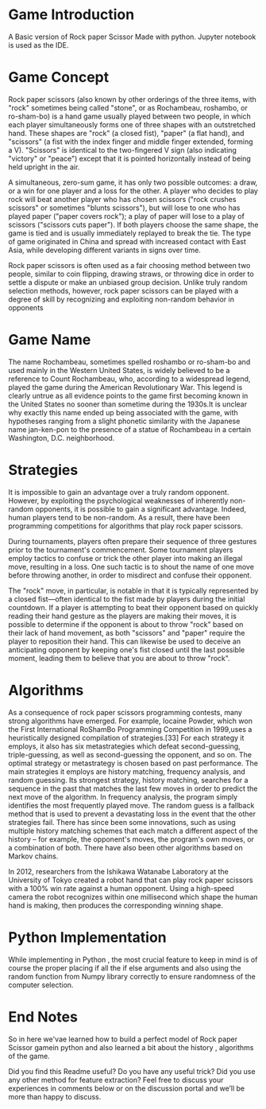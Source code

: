 # **Game Introduction**

A Basic version of Rock paper Scissor Made with python. Jupyter notebook is used as the IDE.

# **Game Concept**

Rock paper scissors (also known by other orderings of the three items, with "rock" sometimes being called "stone", or as Rochambeau, roshambo, or ro-sham-bo) is a hand game usually played between two people, in which each player simultaneously forms one of three shapes with an outstretched hand. These shapes are "rock" (a closed fist), "paper" (a flat hand), and "scissors" (a fist with the index finger and middle finger extended, forming a V). "Scissors" is identical to the two-fingered V sign (also indicating "victory" or "peace") except that it is pointed horizontally instead of being held upright in the air.

A simultaneous, zero-sum game, it has only two possible outcomes: a draw, or a win for one player and a loss for the other. A player who decides to play rock will beat another player who has chosen scissors ("rock crushes scissors" or sometimes "blunts scissors"), but will lose to one who has played paper ("paper covers rock"); a play of paper will lose to a play of scissors ("scissors cuts paper"). If both players choose the same shape, the game is tied and is usually immediately replayed to break the tie. The type of game originated in China and spread with increased contact with East Asia, while developing different variants in signs over time.

Rock paper scissors is often used as a fair choosing method between two people, similar to coin flipping, drawing straws, or throwing dice in order to settle a dispute or make an unbiased group decision. Unlike truly random selection methods, however, rock paper scissors can be played with a degree of skill by recognizing and exploiting non-random behavior in opponents

# **Game Name**

The name Rochambeau, sometimes spelled roshambo or ro-sham-bo and used mainly in the Western United States, is widely believed to be a reference to Count Rochambeau, who, according to a widespread legend, played the game during the American Revolutionary War. This legend is clearly untrue as all evidence points to the game first becoming known in the United States no sooner than sometime during the 1930s.It is unclear why exactly this name ended up being associated with the game, with hypotheses ranging from a slight phonetic similarity with the Japanese name jan-ken-pon  to the presence of a statue of Rochambeau in a certain Washington, D.C. neighborhood.

# **Strategies**

It is impossible to gain an advantage over a truly random opponent. However, by exploiting the psychological weaknesses of inherently non-random opponents, it is possible to gain a significant advantage. Indeed, human players tend to be non-random. As a result, there have been programming competitions for algorithms that play rock paper scissors.

During tournaments, players often prepare their sequence of three gestures prior to the tournament's commencement. Some tournament players employ tactics to confuse or trick the other player into making an illegal move, resulting in a loss. One such tactic is to shout the name of one move before throwing another, in order to misdirect and confuse their opponent.

The "rock" move, in particular, is notable in that it is typically represented by a closed fist—often identical to the fist made by players during the initial countdown. If a player is attempting to beat their opponent based on quickly reading their hand gesture as the players are making their moves, it is possible to determine if the opponent is about to throw "rock" based on their lack of hand movement, as both "scissors" and "paper" require the player to reposition their hand. This can likewise be used to deceive an anticipating opponent by keeping one's fist closed until the last possible moment, leading them to believe that you are about to throw "rock".

# **Algorithms**

As a consequence of rock paper scissors programming contests, many strong algorithms have emerged. For example, Iocaine Powder, which won the First International RoShamBo Programming Competition in 1999,uses a heuristically designed compilation of strategies.[33] For each strategy it employs, it also has six metastrategies which defeat second-guessing, triple-guessing, as well as second-guessing the opponent, and so on. The optimal strategy or metastrategy is chosen based on past performance. The main strategies it employs are history matching, frequency analysis, and random guessing. Its strongest strategy, history matching, searches for a sequence in the past that matches the last few moves in order to predict the next move of the algorithm. In frequency analysis, the program simply identifies the most frequently played move. The random guess is a fallback method that is used to prevent a devastating loss in the event that the other strategies fail. There has since been some innovations, such as using multiple history matching schemes that each match a different aspect of the history – for example, the opponent's moves, the program's own moves, or a combination of both. There have also been other algorithms based on Markov chains.

In 2012, researchers from the Ishikawa Watanabe Laboratory at the University of Tokyo created a robot hand that can play rock paper scissors with a 100% win rate against a human opponent. Using a high-speed camera the robot recognizes within one millisecond which shape the human hand is making, then produces the corresponding winning shape.

# **Python Implementation**

While implementing in Python , the most crucial feature to keep in mind is of course the proper placing if all the if else arguments and also using the random function from Numpy library correctly to ensure randomness of the computer selection.

# **End Notes**

So in here we'vae learned how to build a perfect model of Rock paper Scissor gamein python and also learned a bit about the history , algorithms of the game.

Did you find this Readme useful? Do you have any useful trick? Did you use any other method for feature extraction? Feel free to discuss your experiences in comments below or on the discussion portal and we’ll be more than happy to discuss.


